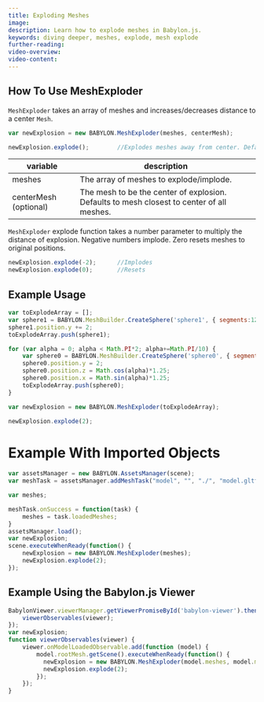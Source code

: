 ```yaml
---
title: Exploding Meshes
image: 
description: Learn how to explode meshes in Babylon.js.
keywords: diving deeper, meshes, explode, mesh explode
further-reading:
video-overview:
video-content:
---
```


## How To Use MeshExploder

`MeshExploder` takes an array of meshes and increases/decreases distance to a center `Mesh`.

```javascript
var newExplosion = new BABYLON.MeshExploder(meshes, centerMesh);

newExplosion.explode();        //Explodes meshes away from center. Default 1.0.
```

|variable| description|
|----------|-----------|
|meshes| The array of meshes to explode/implode.|
|centerMesh (optional)| The mesh to be the center of explosion. Defaults to mesh closest to center of all meshes.|

`MeshExploder` explode function takes a number parameter to multiply the distance of explosion. Negative numbers implode. Zero resets meshes to original positions.

```javascript
newExplosion.explode(-2);      //Implodes
newExplosion.explode(0);       //Resets
```

## Example Usage
```javascript
var toExplodeArray = [];
var sphere1 = BABYLON.MeshBuilder.CreateSphere('sphere1', { segments:12, diameter:2 }, scene);
sphere1.position.y += 2;
toExplodeArray.push(sphere1);

for (var alpha = 0; alpha < Math.PI*2; alpha+=Math.PI/10) {
    var sphere0 = BABYLON.MeshBuilder.CreateSphere('sphere0', { segments:8, diameter:.5 }, scene);
    sphere0.position.y = 2;
    sphere0.position.z = Math.cos(alpha)*1.25;
    sphere0.position.x = Math.sin(alpha)*1.25;
    toExplodeArray.push(sphere0);
}

var newExplosion = new BABYLON.MeshExploder(toExplodeArray);

newExplosion.explode(2);
```

# Example With Imported Objects
```javascript
var assetsManager = new BABYLON.AssetsManager(scene);
var meshTask = assetsManager.addMeshTask("model", "", "./", "model.gltf");

var meshes;

meshTask.onSuccess = function(task) {
    meshes = task.loadedMeshes;
}
assetsManager.load();
var newExplosion;
scene.executeWhenReady(function() {
    newExplosion = new BABYLON.MeshExploder(meshes);
    newExplosion.explode(2);
});
```

## Example Using the Babylon.js Viewer
```javascript
BabylonViewer.viewerManager.getViewerPromiseById('babylon-viewer').then(function (viewer) {
    viewerObservables(viewer);
});
var newExplosion;
function viewerObservables(viewer) {
    viewer.onModelLoadedObservable.add(function (model) {
        model.rootMesh.getScene().executeWhenReady(function() {
          newExplosion = new BABYLON.MeshExploder(model.meshes, model.meshes[0]);
          newExplosion.explode(2);
        });
    });
}
```